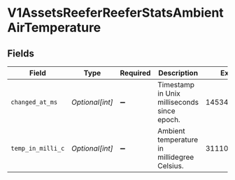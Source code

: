 # V1AssetsReeferReeferStatsAmbientAirTemperature


## Fields

| Field                                       | Type                                        | Required                                    | Description                                 | Example                                     |
| ------------------------------------------- | ------------------------------------------- | ------------------------------------------- | ------------------------------------------- | ------------------------------------------- |
| `changed_at_ms`                             | *Optional[int]*                             | :heavy_minus_sign:                          | Timestamp in Unix milliseconds since epoch. | 1453449599999                               |
| `temp_in_milli_c`                           | *Optional[int]*                             | :heavy_minus_sign:                          | Ambient temperature in millidegree Celsius. | 31110                                       |